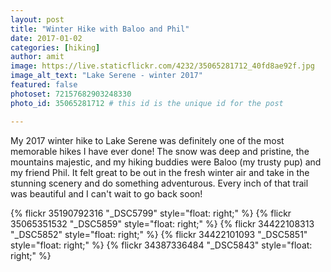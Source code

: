 ```yaml
---
layout: post
title: "Winter Hike with Baloo and Phil"
date: 2017-01-02
categories: [hiking]
author: amit
image: https://live.staticflickr.com/4232/35065281712_40fd8ae92f.jpg
image_alt_text: "Lake Serene - winter 2017"
featured: false
photoset: 72157682903248330
photo_id: 35065281712 # this id is the unique id for the post

---
```



My 2017 winter hike to Lake Serene was definitely one of the most memorable hikes I have ever done! The snow was deep and pristine, the mountains majestic, and my hiking buddies were Baloo (my trusty pup) and my friend Phil. It felt great to be out in the fresh winter air and take in the stunning scenery and do something adventurous. Every inch of that trail was beautiful and I can't wait to go back soon!

{% flickr 35190792316 "_DSC5799" style="float: right;"
 %}
{% flickr 35065351532 "_DSC5859" style="float: right;"
 %}
{% flickr 34422108313 "_DSC5852" style="float: right;"
 %}
{% flickr 34422101093 "_DSC5851" style="float: right;"
 %}
{% flickr 34387336484 "_DSC5843" style="float: right;"
 %}

